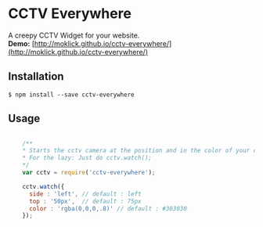 CCTV Everywhere
===============

A creepy CCTV Widget for your website.  
**Demo:** [http://moklick.github.io/cctv-everywhere/](http://moklick.github.io/cctv-everywhere/)

## Installation

```
$ npm install --save cctv-everywhere
```

## Usage

```js

    /**
    * Starts the cctv camera at the position and in the color of your choice.
    * For the lazy: Just do cctv.watch();
    */
    var cctv = require('cctv-everywhere');

    cctv.watch({
      side : 'left', // default : left
      top : '50px',  // default : 75px
      color : 'rgba(0,0,0,.8)' // default : #303030
    });
    
```
